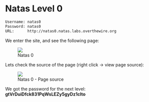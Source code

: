 # Natas Level 0

```bash
Username: natas0
Password: natas0
URL:      http://natas0.natas.labs.overthewire.org
```
We enter the site, and see the following page:
<figure>
    <img src="https://raw.githubusercontent.com/sefi-roee/CTFs-Writeups/master/OverTheWire/Natas/images/natas0.png" />
    <figcaption>Natas 0</figcaption>
</figure>

Lets check the source of the page (right click -&gt; view page source):
<figure>
    <img src="https://raw.githubusercontent.com/sefi-roee/CTFs-Writeups/master/OverTheWire/Natas/images/natas0-source.png" />
    <figcaption>Natas 0 - Page source</figcaption>
</figure>

We got the password for the next level: **gtVrDuiDfck831PqWsLEZy5gyDz1clto**